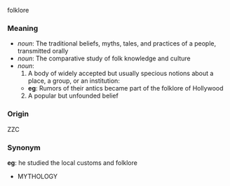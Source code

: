 folklore
### Meaning
+ _noun_: The traditional beliefs, myths, tales, and practices of a people, transmitted orally
+ _noun_: The comparative study of folk knowledge and culture
+ _noun_: 
   1. A body of widely accepted but usually specious notions about a place, a group, or an institution:
    + __eg__: Rumors of their antics became part of the folklore of Hollywood
   2. A popular but unfounded belief

### Origin

ZZC

### Synonym

__eg__: he studied the local customs and folklore

+ MYTHOLOGY


